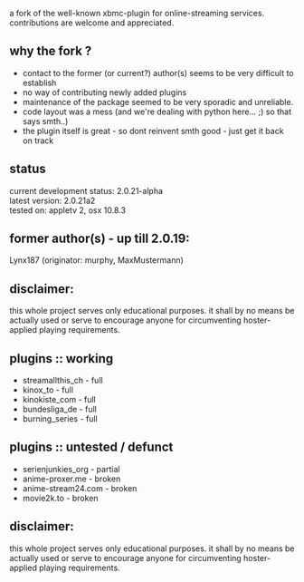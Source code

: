 a fork of the well-known xbmc-plugin for online-streaming services.  
contributions are welcome and appreciated.  


why the fork ?
--------------
* contact to the former (or current?) author(s) seems to be very difficult to establish
* no way of contributing newly added plugins
* maintenance of the package seemed to be very sporadic and unreliable.
* code layout was a mess (and we're dealing with python here... ;) so that says smth..)
* the plugin itself is great - so dont reinvent smth good - just get it back on track


status
------

current development status: 2.0.21-alpha  
latest version: 2.0.21a2  
tested on: appletv 2, osx 10.8.3  


former author(s) - up till 2.0.19:
----------------------------------
Lynx187 (originator: murphy, MaxMustermann)


disclaimer:
-----------

this whole project serves only educational purposes. it shall by no means be actually used
or serve to encourage anyone for circumventing hoster-applied playing requirements.


plugins :: working
------------------

* streamallthis_ch  - full
* kinox_to          - full
* kinokiste_com     - full
* bundesliga_de     - full
* burning_series    - full

plugins :: untested / defunct   
-----------------------------

* serienjunkies_org - partial
* anime-proxer.me - broken
* anime-stream24.com - broken
* movie2k.to - broken


disclaimer:
-----------

this whole project serves only educational purposes. it shall by no means be actually used
or serve to encourage anyone for circumventing hoster-applied playing requirements.